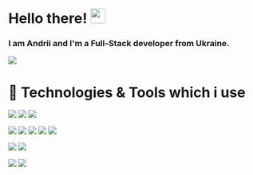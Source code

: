 # Hello there! <img src="https://raw.githubusercontent.com/MartinHeinz/MartinHeinz/master/wave.gif" width="30px">

### I am Andrii and I'm a Full-Stack developer from Ukraine.

![](https://img.shields.io/badge/JavaSript-Developer-informational?style=flat&logo=JavaScript&logoColor=EBD94D&color=EBD94D)
## 
# 🔧 Technologies & Tools which i use

![](https://img.shields.io/badge/Code-JavaScript-informational?style=flat&logo=JavaScript&logoColor=EBD94D&color=EBD94D)
![](https://img.shields.io/badge/Code-NodeJS-informational?style=flat&logo=Node.js&logoColor=749E69&color=749E69)
![](https://img.shields.io/badge/Code-TypeScript-informational?style=flat&logo=TypeScript&logoColor=4272BA&color=4272BA)

![](https://img.shields.io/badge/Technologie-React-informational?style=flat&logo=React&logoColor=7ED0EF&color=7ED0EF)
![](https://img.shields.io/badge/Technologie-Express-informational?style=flat&logo=Express&logoColor=white&color=white)
![](https://img.shields.io/badge/Technologie-Next.js-informational?style=flat&logo=Next.js&logoColor=F7F7F7&color=F7F7F7)
![](https://img.shields.io/badge/Technologie-Vue.js-informational?style=flat&logo=Vue.js&logoColor=61B083&color=61B083)
![](https://img.shields.io/badge/Technologie-Gatsby-informational?style=flat&logo=Gatsby&logoColor=5F3694&color=5F3694)

![](https://img.shields.io/badge/DB-PostgreSQL-informational?style=flat&logo=PostgreSQL&logoColor=3E6389&color=3E6389)
![](https://img.shields.io/badge/DB-MySQL-informational?style=flat&logo=MySQL&logoColor=D89133&color=D89133)

![](https://img.shields.io/badge/Tools-Docker-informational?style=flat&logo=Docker&logoColor=488FDF&color=488FDF)
![](https://img.shields.io/badge/Tools-Figma-informational?style=flat&logo=Figma&logoColor=D95731&color=D95731)
<!--
## 
### - 🔭 I’m currently looking for a job
### - 📫 How to reach me: andrii.yakovyna@gmail.com
-->

<!--
**DyxaDevelop/DyxaDevelop** is a ✨ _special_ ✨ repository because its `README.md` (this file) appears on your GitHub profile.

Here are some ideas to get you started:

- 🔭 I’m currently working on ...
- 🌱 I’m currently learning ...
- 👯 I’m looking to collaborate on ...
- 🤔 I’m looking for help with ...
- 💬 Ask me about ...
- 📫 How to reach me: ...
- 😄 Let's work together
- ⚡ Fun fact: ...
-->
